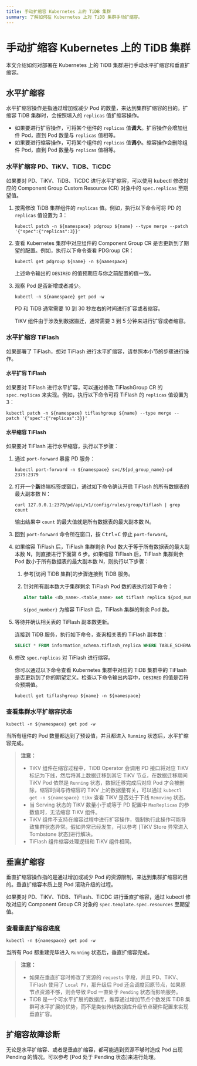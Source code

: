 ```yaml
---
title: 手动扩缩容 Kubernetes 上的 TiDB 集群
summary: 了解如何在 Kubernetes 上对 TiDB 集群手动扩缩容。
---
```


# 手动扩缩容 Kubernetes 上的 TiDB 集群

本文介绍如何对部署在 Kubernetes 上的 TiDB 集群进行手动水平扩缩容和垂直扩缩容。

## 水平扩缩容

水平扩缩容操作是指通过增加或减少 Pod 的数量，来达到集群扩缩容的目的。扩缩容 TiDB 集群时，会按照填入的 `replicas` 值扩缩容操作。

* 如果要进行扩容操作，可将某个组件的 `replicas` 值**调大**。扩容操作会增加组件 Pod，直到 Pod 数量与 `replicas` 值相等。
* 如果要进行缩容操作，可将某个组件的 `replicas` 值**调小**。缩容操作会删除组件 Pod，直到 Pod 数量与 `replicas` 值相等。

### 水平扩缩容 PD、TiKV、TiDB、TiCDC

如果要对 PD、TiKV、TiDB、TiCDC 进行水平扩缩容，可以使用 kubectl 修改对应的 Component Group Custom Resource (CR) 对象中的 `spec.replicas` 至期望值。

1. 按需修改 TiDB 集群组件的 `replicas` 值。例如，执行以下命令可将 PD 的 `replicas` 值设置为 3：

    ```shell
    kubectl patch -n ${namespace} pdgroup ${name} --type merge --patch '{"spec":{"replicas":3}}'
    ```

2. 查看 Kubernetes 集群中对应组件的 Component Group CR 是否更新到了期望的配置。例如，执行以下命令查看 PDGroup CR：

    ```shell
    kubectl get pdgroup ${name} -n ${namespace}
    ```

   上述命令输出的 `DESIRED` 的值预期应与你之前配置的值一致。

3. 观察 Pod 是否新增或者减少。

    ```shell
    kubectl -n ${namespace} get pod -w
    ```

   PD 和 TiDB 通常需要 10 到 30 秒左右的时间进行扩容或者缩容。

   TiKV 组件由于涉及到数据搬迁，通常需要 3 到 5 分钟来进行扩容或者缩容。

### 水平扩缩容 TiFlash

如果部署了 TiFlash，想对 TiFlash 进行水平扩缩容，请参照本小节的步骤进行操作。

#### 水平扩容 TiFlash

如果要对 TiFlash 进行水平扩容，可以通过修改 TiFlashGroup CR 的 `spec.replicas` 来实现。例如，执行以下命令可将 TiFlash 的 `replicas` 值设置为 3：

```shell
kubectl patch -n ${namespace} tiflashgroup ${name} --type merge --patch '{"spec":{"replicas":3}}'
```

#### 水平缩容 TiFlash

如果要对 TiFlash 进行水平缩容，执行以下步骤：

1. 通过 `port-forward` 暴露 PD 服务：

    ```shell
    kubectl port-forward -n ${namespace} svc/${pd_group_name}-pd 2379:2379
    ```

2. 打开一个**新**终端标签或窗口，通过如下命令确认开启 TiFlash 的所有数据表的最大副本数 N：

    ```shell
    curl 127.0.0.1:2379/pd/api/v1/config/rules/group/tiflash | grep count
    ```

   输出结果中 `count` 的最大值就是所有数据表的最大副本数 N。

3. 回到 `port-forward` 命令所在窗口，按 <kbd>Ctrl</kbd>+<kbd>C</kbd> 停止 `port-forward`。

4. 如果缩容 TiFlash 后，TiFlash 集群剩余 Pod 数大于等于所有数据表的最大副本数 N，则直接进行下面第 6 步。如果缩容 TiFlash 后，TiFlash 集群剩余 Pod 数小于所有数据表的最大副本数 N，则执行以下步骤：

    1. 参考[访问 TiDB 集群]的步骤连接到 TiDB 服务。

    2. 针对所有副本数大于集群剩余 TiFlash Pod 数的表执行如下命令：

        ```sql
        alter table <db_name>.<table_name> set tiflash replica ${pod_number};
        ```

       `${pod_number}` 为缩容 TiFlash 后，TiFlash 集群的剩余 Pod 数。

5. 等待并确认相关表的 TiFlash 副本数更新。

   连接到 TiDB 服务，执行如下命令，查询相关表的 TiFlash 副本数：

    ```sql
    SELECT * FROM information_schema.tiflash_replica WHERE TABLE_SCHEMA = '<db_name>' and TABLE_NAME = '<table_name>';
    ```

6. 修改 `spec.replicas` 对 TiFlash 进行缩容。

   你可以通过以下命令查看 Kubernetes 集群中对应的 TiDB 集群中的 TiFlash 是否更新到了你的期望定义。检查以下命令输出内容中，`DESIRED` 的值是否符合预期值。

    ```shell
    kubectl get tiflashgroup ${name} -n ${namespace}
    ```

### 查看集群水平扩缩容状态

```shell
kubectl -n ${namespace} get pod -w
```

当所有组件的 Pod 数量都达到了预设值，并且都进入 `Running` 状态后，水平扩缩容完成。

> **注意：**
>
> - TiKV 组件在缩容过程中，TiDB Operator 会调用 PD 接口将对应 TiKV 标记为下线，然后将其上数据迁移到其它 TiKV 节点，在数据迁移期间 TiKV Pod 依然是 `Running` 状态，数据迁移完成后对应 Pod 才会被删除，缩容时间与待缩容的 TiKV 上的数据量有关，可以通过 `kubectl get -n ${namespace} tikv` 查看 TiKV 是否处于下线 `Removing` 状态。
> - 当 Serving 状态的 TiKV 数量小于或等于 PD 配置中 `MaxReplicas` 的参数值时，无法缩容 TiKV 组件。
> - TiKV 组件不支持在缩容过程中进行扩容操作，强制执行此操作可能导致集群状态异常。假如异常已经发生，可以参考 [TiKV Store 异常进入 Tombstone 状态]进行解决。
> - TiFlash 组件缩容处理逻辑和 TiKV 组件相同。

## 垂直扩缩容

垂直扩缩容操作指的是通过增加或减少 Pod 的资源限制，来达到集群扩缩容的目的。垂直扩缩容本质上是 Pod 滚动升级的过程。

如果要对 PD、TiKV、TiDB、TiFlash、TiCDC 进行垂直扩缩容，通过 kubectl 修改对应的 Component Group CR 对象的 `spec.template.spec.resources` 至期望值。

### 查看垂直扩缩容进度

```shell
kubectl -n ${namespace} get pod -w
```

当所有 Pod 都重建完毕进入 `Running` 状态后，垂直扩缩容完成。

> **注意：**
>
> - 如果在垂直扩容时修改了资源的 `requests` 字段，并且 PD、TiKV、TiFlash 使用了 `Local PV`，那升级后 Pod 还会调度回原节点，如果原节点资源不够，则会导致 Pod 一直处于 `Pending` 状态而影响服务。
> - TiDB 是一个可水平扩展的数据库，推荐通过增加节点个数发挥 TiDB 集群可水平扩展的优势，而不是类似传统数据库升级节点硬件配置来实现垂直扩容。

## 扩缩容故障诊断

无论是水平扩缩容、或者是垂直扩缩容，都可能遇到资源不够时造成 Pod 出现 Pending 的情况。可以参考 [Pod 处于 Pending 状态]来进行处理。
